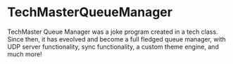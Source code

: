 # TechMasterQueueManager

<p>TechMaster Queue Manager was a joke program created in a tech class. Since then, it has eveolved and become a full fledged queue manager, with UDP server functionality, sync functionality, a custom theme engine, and much more!
